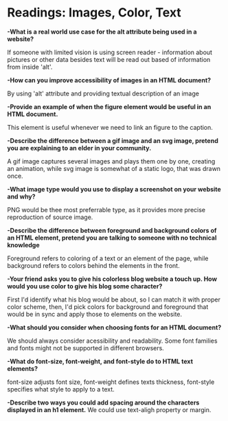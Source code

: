 # Readings: Images, Color, Text

**-What is a real world use case for the alt attribute being used in a website?**

If someone with limited vision is using screen reader - information about pictures or other data besides text will be read out based of information from inside 'alt'.

**-How can you improve accessibility of images in an HTML document?**

By using 'alt' attribute and providing textual description of an image


**-Provide an example of when the figure element would be useful in an HTML document.**

This element is useful whenever we need to link an figure to the caption. 

**-Describe the difference between a gif image and an svg image, pretend you are explaining to an elder in your community.**

A gif image captures several images and plays them one by one, creating an animation, while svg image is somewhat of a static logo, that was drawn once.

**-What image type would you use to display a screenshot on your website and why?**

PNG would be thee most preferrable type, as it provides more precise reproduction of source image. 


**-Describe the difference between foreground and background colors of an HTML element, pretend you are talking to someone with no technical knowledge**

Foreground refers to coloring of a text or an element of the page, while background refers to colors behind the elements in the front. 

**-Your friend asks you to give his colorless blog website a touch up. How would you use color to give his blog some character?**

First I'd identify what his blog would be about, so I can match it with proper color scheme, then, I'd pick colors for background and foreground that would be in sync and apply those to elements on the website.

**-What should you consider when choosing fonts for an HTML document?**

We should always consider acessibility and readability. Some font families and fonts might not be supported in different browsers. 

**-What do font-size, font-weight, and font-style do to HTML text elements?**

font-size adjusts font size, font-weight defines texts thickness, font-style specifies what style to apply to a text.

**-Describe two ways you could add spacing around the characters displayed in an h1 element.**
We could use text-aligh property or margin.
